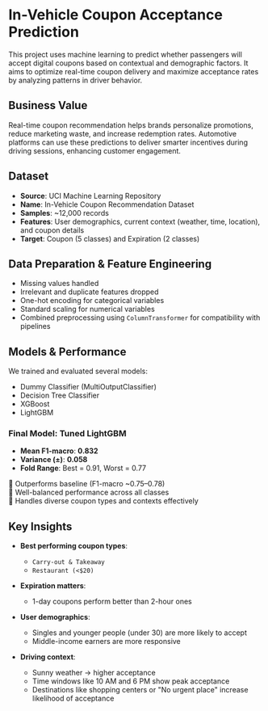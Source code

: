 # In-Vehicle Coupon Acceptance Prediction

This project uses machine learning to predict whether passengers will accept digital coupons based on contextual and demographic factors. It aims to optimize real-time coupon delivery and maximize acceptance rates by analyzing patterns in driver behavior.

## Business Value
Real-time coupon recommendation helps brands personalize promotions, reduce marketing waste, and increase redemption rates. Automotive platforms can use these predictions to deliver smarter incentives during driving sessions, enhancing customer engagement.

## Dataset

- **Source**: UCI Machine Learning Repository  
- **Name**: In-Vehicle Coupon Recommendation Dataset  
- **Samples**: ~12,000 records  
- **Features**: User demographics, current context (weather, time, location), and coupon details  
- **Target**: Coupon (5 classes) and Expiration (2 classes)



## Data Preparation & Feature Engineering

- Missing values handled
- Irrelevant and duplicate features dropped
- One-hot encoding for categorical variables
- Standard scaling for numerical variables
- Combined preprocessing using `ColumnTransformer` for compatibility with pipelines



## Models & Performance

We trained and evaluated several models:

- Dummy Classifier (MultiOutputClassifier)
- Decision Tree Classifier
- XGBoost
- LightGBM

### Final Model: Tuned LightGBM 

- **Mean F1-macro**: **0.832**
- **Variance (±)**: **0.058**
- **Fold Range**: Best = 0.91, Worst = 0.77

🔹 Outperforms baseline (F1-macro ~0.75–0.78)  
🔹 Well-balanced performance across all classes  
🔹 Handles diverse coupon types and contexts effectively  



## Key Insights

- **Best performing coupon types**:  
  - `Carry-out & Takeaway`  
  - `Restaurant (<$20)`

- **Expiration matters**:  
  - 1-day coupons perform better than 2-hour ones

- **User demographics**:
  - Singles and younger people (under 30) are more likely to accept
  - Middle-income earners are more responsive

- **Driving context**:
  - Sunny weather → higher acceptance
  - Time windows like 10 AM and 6 PM show peak acceptance
  - Destinations like shopping centers or "No urgent place" increase likelihood of acceptance
